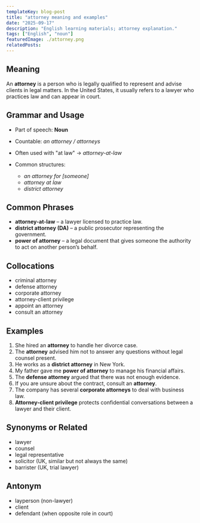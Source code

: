 ```yaml
---
templateKey: blog-post
title: "attorney meaning and examples"
date: "2025-09-17"
description: "English learning materials; attorney explanation."
tags: ["English", "noun"]
featuredImage: ./attorney.png
relatedPosts:
---
```


## Meaning

An **attorney** is a person who is legally qualified to represent and advise clients in legal matters. In the United States, it usually refers to a lawyer who practices law and can appear in court.

## Grammar and Usage

- Part of speech: **Noun**
- Countable: _an attorney / attorneys_
- Often used with "at law" → _attorney-at-law_
- Common structures:

  - _an attorney for \[someone]_
  - _attorney at law_
  - _district attorney_

## Common Phrases

- **attorney-at-law** – a lawyer licensed to practice law.
- **district attorney (DA)** – a public prosecutor representing the government.
- **power of attorney** – a legal document that gives someone the authority to act on another person’s behalf.

## Collocations

- criminal attorney
- defense attorney
- corporate attorney
- attorney-client privilege
- appoint an attorney
- consult an attorney

## Examples

1. She hired an **attorney** to handle her divorce case.
2. The **attorney** advised him not to answer any questions without legal counsel present.
3. He works as a **district attorney** in New York.
4. My father gave me **power of attorney** to manage his financial affairs.
5. The **defense attorney** argued that there was not enough evidence.
6. If you are unsure about the contract, consult an **attorney**.
7. The company has several **corporate attorneys** to deal with business law.
8. **Attorney-client privilege** protects confidential conversations between a lawyer and their client.

## Synonyms or Related

- lawyer
- counsel
- legal representative
- solicitor (UK, similar but not always the same)
- barrister (UK, trial lawyer)

## Antonym

- layperson (non-lawyer)
- client
- defendant (when opposite role in court)
